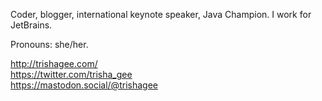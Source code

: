 Coder, blogger, international keynote speaker, Java Champion. I work for JetBrains.  

Pronouns: she/her.

http://trishagee.com/  
https://twitter.com/trisha_gee  
https://mastodon.social/@trishagee
